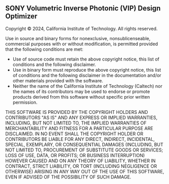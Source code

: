 ## SONY Volumetric Inverse Photonic (VIP) Design Optimizer
Copyright © 2024, California Institute of Technology. All rights reserved.

Use in source and binary forms for nonexclusive, nonsublicenseable, commercial purposes with or without modification, is permitted provided that the following conditions are met:

* Use of source code must retain the above copyright notice, this list of conditions and the following disclaimer.
* Use in binary form must reproduce the above copyright notice, this list of conditions and the following disclaimer in the documentation and/or other materials provided with the software.
* Neither the name of the California Institute of Technology (Caltech) nor the names of its contributors may be used to endorse or promote products derived from this software without specific prior written permission.
 
THIS SOFTWARE IS PROVIDED BY THE COPYRIGHT HOLDERS AND CONTRIBUTORS "AS IS" AND ANY EXPRESS OR IMPLIED WARRANTIES, INCLUDING, BUT NOT LIMITED TO, THE IMPLIED WARRANTIES OF MERCHANTABILITY AND FITNESS FOR A PARTICULAR PURPOSE ARE DISCLAIMED. IN NO EVENT SHALL THE COPYRIGHT HOLDER OR CONTRIBUTORS BE LIABLE FOR ANY DIRECT, INDIRECT, INCIDENTAL, SPECIAL, EXEMPLARY, OR CONSEQUENTIAL DAMAGES (INCLUDING, BUT NOT LIMITED TO, PROCUREMENT OF SUBSTITUTE GOODS OR SERVICES; LOSS OF USE, DATA, OR PROFITS; OR BUSINESS INTERRUPTION) HOWEVER CAUSED AND ON ANY THEORY OF LIABILITY, WHETHER IN CONTRACT, STRICT LIABILITY, OR TORT (INCLUDING NEGLIGENCE OR OTHERWISE) ARISING IN ANY WAY OUT OF THE USE OF THIS SOFTWARE, EVEN IF ADVISED OF THE POSSIBILITY OF SUCH DAMAGE.